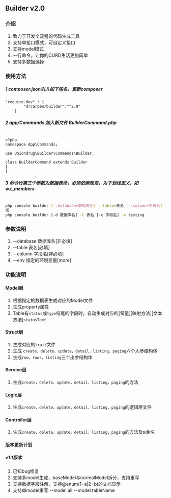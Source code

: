 ## Builder v2.0

### 介绍
1. 致力于开发全流程的代码生成工具
1. 支持单接口模式，可自定义接口
1. 支持model模式
1. 一行命令，让你的CURD生活更加简单
1. 支持多数据选择


### 使用方法
##### 1 composer.json引入如下包名，更新composer
```text
"require-dev" : {
        "drcarpen/builder":"^2.0"
    }
```
#####  2 app/Commands 加入新文件 BuilderCommand.php
```text

<?php
namespace App\Commands;

use Uniondrug\Builder\Commands\Builder;

class BuilderCommand extends Builder
{
}
```


##### 3 命令行第三个参数为数据表命，必须依照规范，为下划线定义，如 wx_members

```bash

php console builder [--database=数据库名] --table=表名 [--column=字段名] --env=testing
或
php console builder [-d 数据库名] -t 表名 [-c 字段名] -e testing

```

### 参数说明

1. --database  数据库名[非必填]
1. --table     表名[必填]
1. --column    字段名[非必填]
1. --env       指定的环境变量[more]

### 功能说明

####  Model层
1. 根据指定的数据表生成对应的Model文件
1. 生成property属性
1. Table有`status`或`type`结尾的字段时，自动生成对应的[常量][映射方法][文本方法]`statusText`

#### Struct层
1. 生成对应的`trait`文件
1. 生成 `create，delete，update，detail，listing，paging`六个入参结构体
1. 生成`row，rows，listing`三个出参结构体

#### Service层
1. 生成`create，delete，update，detail，listing，paging`的方法

#### Logic层
1. 生成`create，delete，update，detail，listing，paging`的逻辑层文件

#### Controller层
1. 生成`create，delete，update，detail，listing，paging`的方法及sdk名

#### 版本更新计划
##### v1.1版本
1. 已知bug修复
1. 支持多model生成，baseModel与normalModel拆分，支持重写
1. 支持数据字段注解，支持@enum(1=a|2=b)的文档显示
1. 支持单model重写 --model all
                 --model  tableName


